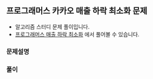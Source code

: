 ## 프로그래머스 카카오 매출 하락 최소화 문제

- 알고리즘 스터디 문제 풀이입니다.
- [프로그래머스 매출 하락 최소화](https://programmers.co.kr/learn/courses/30/lessons/72416) 에서 풀어볼 수 있습니다.

### 문제설명

### 풀이
